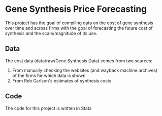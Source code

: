 # Gene Synthesis Price Forecasting

This project has the goal of compiling data on the cost of gene synthesis over time and across firms with the goal of forecasting the future cost of
synthesis and the scale/magnitude of its use.

## Data
The cost data (data/raw/Gene Synthesis Data) comes from two sources: 
1) From manually checking the websites (and wayback machine archives) of the firms for which data is shown
2) From Rob Carlson's estimates of synthesis costs

## Code
The code for this project is written in Stata
